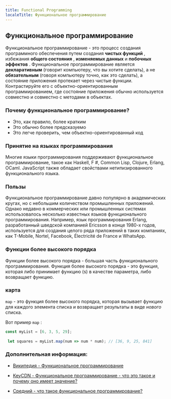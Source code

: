 ```yaml
---
title: Functional Programming
localeTitle: Функциональное программирование
---
```

## Функциональное программирование

Функциональное программирование - это процесс создания программного обеспечения путем создания **чистых функций** , избежания **общего состояния** , **изменяемых данных** и **побочных эффектов** . Функциональное программирование является **декларативным** (говорит компьютеру, что вы хотите сделать), а не **обязательным** (говоря компьютеру точно, как это сделать), а состояние приложения протекает через чистые функции. Контрастируйте его с объектно-ориентированным программированием, где состояние приложения обычно используется совместно и совместно с методами в объектах.

### Почему функциональное программирование?

*   Это, как правило, более кратким
*   Это обычно более предсказуемо
*   Это легче проверить, чем объектно-ориентированный код

### Принятие на языках программирования

Многие языки программирования поддерживают функциональное программирование, такое как Haskell, F #, Common Lisp, Clojure, Erlang, OCaml. JavaScript также обладает свойствами нетипизированного функционального языка.

### Пользы

Функциональное программирование давно популярно в академических кругах, но с небольшим количеством промышленных приложений. Однако недавно в коммерческих или промышленных системах использовалось несколько известных языков функционального программирования. Например, язык программирования Erlang, разработанный шведской компанией Ericsson в конце 1980-х годов, используется для создания целого ряда приложений в таких компаниях, как T-Mobile, Nortel, Facebook, Électricité de France и WhatsApp.

### Функции более высокого порядка

Функции более высокого порядка - большая часть функционального программирования. Функция более высокого порядка - это функция, которая либо принимает функцию (s) в качестве параметра, либо возвращает функцию.

### карта

`map` - это функция более высокого порядка, которая вызывает функцию для каждого элемента списка и возвращает результаты в виде _нового_ списка.

Вот пример `map` :

```javascript
const myList = [6, 3, 5, 29]; 
 
 let squares = myList.map(num => num * num); // [36, 9, 25, 841] 
```

### Дополнительная информация:

*   [Википедия - Функциональное программирование](https://en.wikipedia.org/wiki/Functional_programming#Use_in_industry)
    
*   [KeyCDN - Функциональное программирование - что это такое и почему оно имеет значение?](https://www.keycdn.com/blog/functional-programming/)
    
*   [Средний - что такое функциональное программирование?](https://medium.com/javascript-scene/master-the-javascript-interview-what-is-functional-programming-7f218c68b3a0)